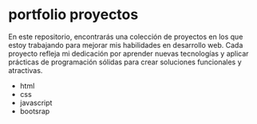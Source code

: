 <h1>portfolio proyectos</h1>
<p>En este repositorio, encontrarás una colección de proyectos en los que estoy trabajando para mejorar mis habilidades en desarrollo web. Cada proyecto refleja mi dedicación por aprender nuevas tecnologías y aplicar prácticas de programación sólidas para crear soluciones funcionales y atractivas. </p>
<ul>
  <li>html</li>
  <li>css</li>
  <li>javascript</li>
  <li>bootsrap</li>
</ul>
